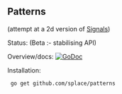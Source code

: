 ## Patterns 

(attempt at a 2d version of [Signals](https:github.com/splace/signals))

Status: (Beta :- stabilising API)


Overview/docs: [![GoDoc](https://godoc.org/github.com/splace/patterns?status.svg)](https://godoc.org/github.com/splace/patterns) 

Installation:

     go get github.com/splace/patterns   

